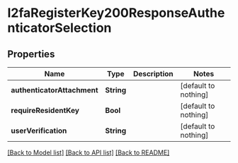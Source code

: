 # I2faRegisterKey200ResponseAuthenticatorSelection


## Properties
Name | Type | Description | Notes
------------ | ------------- | ------------- | -------------
**authenticatorAttachment** | **String** |  | [default to nothing]
**requireResidentKey** | **Bool** |  | [default to nothing]
**userVerification** | **String** |  | [default to nothing]


[[Back to Model list]](../README.md#models) [[Back to API list]](../README.md#api-endpoints) [[Back to README]](../README.md)


